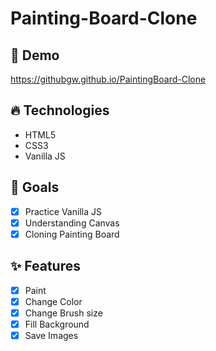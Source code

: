# Painting-Board-Clone

## 🔗 Demo
https://githubgw.github.io/PaintingBoard-Clone

## 🔥 Technologies
* HTML5
* CSS3
* Vanilla JS

## 🌈 Goals
- [x] Practice Vanilla JS
- [x] Understanding Canvas
- [x] Cloning Painting Board

## ✨ Features
- [x] Paint
- [x] Change Color
- [x] Change Brush size
- [x] Fill Background
- [x] Save Images
